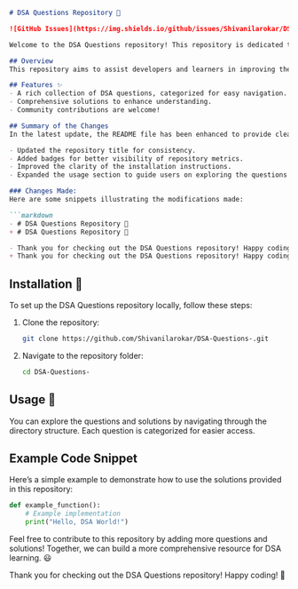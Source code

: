 ```markdown
# DSA Questions Repository 📖

![GitHub Issues](https://img.shields.io/github/issues/Shivanilarokar/DSA-Questions-) ![Forks](https://img.shields.io/github/forks/Shivanilarokar/DSA-Questions-) ![Stars](https://img.shields.io/github/stars/Shivanilarokar/DSA-Questions-) ![License](https://img.shields.io/badge/license-MIT-blue.svg)

Welcome to the DSA Questions repository! This repository is dedicated to helping developers enhance their understanding of Data Structures and Algorithms (DSA) through a comprehensive collection of questions and solutions.

## Overview
This repository aims to assist developers and learners in improving their skills in Data Structures and Algorithms (DSA) through a curated collection of questions and solutions.

## Features ✨
- A rich collection of DSA questions, categorized for easy navigation.
- Comprehensive solutions to enhance understanding.
- Community contributions are welcome!

## Summary of the Changes
In the latest update, the README file has been enhanced to provide clearer information regarding installation and usage. Key changes include:

- Updated the repository title for consistency.
- Added badges for better visibility of repository metrics.
- Improved the clarity of the installation instructions.
- Expanded the usage section to guide users on exploring the questions and solutions.

### Changes Made:
Here are some snippets illustrating the modifications made:

```markdown
- # DSA Questions Repository 📖
+ # DSA Questions Repository 📖
```

```markdown
- Thank you for checking out the DSA Questions repository! Happy coding! 🤖
+ Thank you for checking out the DSA Questions repository! Happy coding! 🎉
```

## Installation 🚀
To set up the DSA Questions repository locally, follow these steps:

1. Clone the repository:
    ```bash
    git clone https://github.com/Shivanilarokar/DSA-Questions-.git
    ```
2. Navigate to the repository folder:
    ```bash
    cd DSA-Questions-
    ```

## Usage 📖
You can explore the questions and solutions by navigating through the directory structure. Each question is categorized for easier access.

## Example Code Snippet
Here’s a simple example to demonstrate how to use the solutions provided in this repository:

```python
def example_function():
    # Example implementation
    print("Hello, DSA World!")
```

Feel free to contribute to this repository by adding more questions and solutions! Together, we can build a more comprehensive resource for DSA learning. 😃

Thank you for checking out the DSA Questions repository! Happy coding! 🎉
```